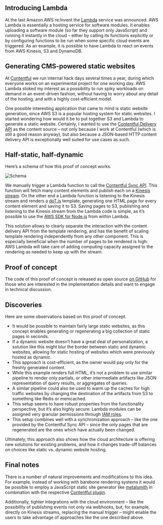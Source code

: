 ## Introducing Lambda

At the last Amazon AWS re:Invent the [Lambda](http://aws.amazon.com/lambda/) service was announced. AWS Lambda is essentially a hosting service for software modules. It enables uploading a software module (so far they support only JavaScript) and running it instantly in the cloud – either by calling its functions explicitly or by configuring functions to be run when some specific cloud events are triggered. As an example, it is possible to have Lambda to react on events from AWS Kinesis, S3 and DynamoDB.

## Generating CMS-powered static websites

At [Contentful](https://www.contentful.com) we run internal hack days several times a year, during which everyone works on an experimental project for one working day. AWS Lambda stoked my interest as a possibility to run spiky workloads on demand in an event-driven fashion, without having to worry about any detail of the hosting, and with a highly cost-efficient model.

One possible interesting application that came to mind is static website generation, since AWS S3 is a popular hosting system for static websites. I started wondering how would it be to put together S3 and Lambda to generate a static website. Certainly, I wanted to use the [Contentful Delivery API](https://www.contentful.com/developers/documentation/content-delivery-api/) as the content source – not only because I work at Contentful (which is still a good reason anyway), but also because a JSON-based HTTP content delivery API is exceptionally well suited for use cases as such.

## Half-static, half-dynamic

Here’s a schema of how this proof of concept works.

![Schema](https://images.contentful.com/256tjdsmm689/4pcl1tc1f2OyqwquAwS8Cc/03f42fcf07cc51367ca9130629f8bbac/aws_lambda_blog_post.png)

We manually trigger a Lambda function to call the [Contentful Sync API](https://www.contentful.com/developers/documentation/content-delivery-api/#sync). This function will fetch many content elements and publish each on a [Kinesis stream](http://aws.amazon.com/kinesis/). On the other end a Lambda function is listening to the Kinesis stream and renders a [doT.js](http://olado.github.io/doT/index.html) template, generating one HTML page for every content element and saving it to S3. Saving pages to S3, publishing and listening to the Kinesis stream from the Lambda code is simple, as it’s possible to use the [AWS SDK for Node.js](http://aws.amazon.com/sdk-for-node-js/) from within Lambda.

This solution allows to clearly separate the interaction with the content delivery API from the template rendering, and has the benefit of scaling template rendering independently from any other component. This is especially beneficial when the number of pages to be rendered is high: AWS Lambda will take care of adding computing capacity assigned to the rendering as needed to keep up with the stream.

## Proof of concept

The code of this proof of concept is released as open source [on GitHub](https://github.com/contentful-labs/contentful-aws-lambda-static) for those who are interested in the implementation details and want to engage in technical discussion.

## Discoveries

Here are some observations based on this proof of concept.

* It would be possible to maintain fairly large static websites, as this concept enables generating or regenerating a big collection of static pages in seconds.
* If a dynamic website doesn’t have a great deal of personalization, a solution like this might blur the border between static and dynamic websites, allowing for static hosting of websites which were previously hosted as dynamic.
* This approach is cost-efficient, as the owner would pay only for the freshly generated content.
* While this example renders full HTML, it’s not a problem to use similar pipeline to render only partials, or other intermediate artifacts like JSON representation of query results, or aggregates of queries.
* A similar pipeline could also be used to warm up the caches for high traffic websites by changing the destination of the artifacts from S3 to something like Redis or memcached.
* This setup seems to have robust properties from the functionality perspective, but it’s also highly secure: Lambda modules can be assigned very granular permissions through [IAM roles](http://aws.amazon.com/iam/).
* This setup combines well with a synchronization approach – like the one provided by the Contentful Sync API – since the only pages that are regenerated are the ones which have actually been changed.

Ultimately, this approach also shows how the cloud architecture is offering new solutions for existing problems, and how it changes trade-off balances on choices like static vs. dynamic website hosting. 

## Final notes

There is a number of natural improvements and modifications to this idea. For example, instead of working with barebone rendering systems it would be possible to employ a JavaScript static site generator like [metalsmith](http://www.metalsmith.io/) in combination with the respective [Contentful plugin](https://github.com/contentful-labs/contentful-metalsmith). 

Additionally, tighter integrations with the cloud environment – like the possibility of publishing events not only via webhooks, but, for example, directly on Kinesis streams, replacing the manual trigger – might enable the users to take advantage of approaches like the one described above.


